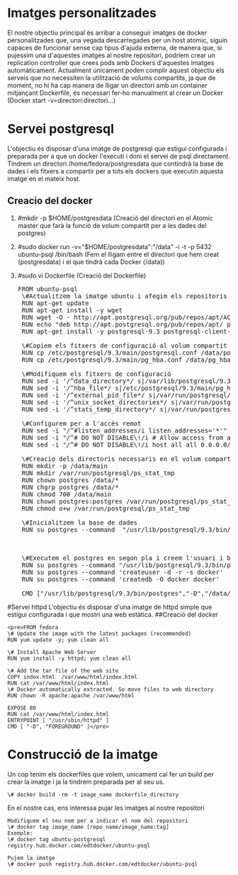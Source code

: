 # Imatges personalitzades
El nostre objectiu principal és arribar a conseguir imatges de docker personalitzades que, una vegada descarregades per un host atomic, siguin capaces de funcionar sense cap tipus d'ajuda externa, de manera que, si pujessim una d'aquestes imatges al nostre repositori, podríem crear un replication controller que crees pods amb Dockers d'aquestes imatges automàticament.
Actualment únicament poden complir aquest objectiu els serveis que no necessiten la utilització de volums compartits, ja que de moment, no hi ha cap manera de lligar un directori amb un container mitjançant Dockerfile, és necessari fer-ho manualment al crear un Docker (Docker start -v=directori:directori...)

# Servei postgresql
L'objectiu és disposar d'una imatge de postgresql que estigui configurada i preparada per a que un docker l'executi i doni el servei de psql directament.
Tindrem un directori /home/fedora/postgresdata que contindrà la base de dades i els fitxers a compartir per a tots els dockers que executin aquesta imatge en el mateix host.
## Creacio del docker
1. \#mkdir -p $HOME/postgresdata (Creació del directori en el Atomic master que farà la funció de volum compartit per a les dades del postgres)
2. \#sudo docker run -v="$HOME/postgresdata":"/data" -i -t -p 5432 ubuntu-psql /bin/bash (Fem el lligam entre el directori que hem creat (postgresdata) i el que tindrà cada Docker (/data))
3. \#sudo vi Dockerfile (Creació del Dockerfile)
				
	<pre>FROM ubuntu-psql	
	\#Actualitzem la imatge ubuntu i afegim els repositoris necessaris per instal·lar el postgres	
	RUN apt-get update
	RUN apt-get install -y wget
	RUN wget -O - http://apt.postgresql.org/pub/repos/apt/ACCC4CF8.asc | apt-key add -	
	RUN echo "deb http://apt.postgresql.org/pub/repos/apt/ precise-pgdg main" > /etc/apt/sources.list.d/pgdg.list
	RUN apt-get install -y postgresql-9.3 postgresql-client-9.3 postgresql-contrib-9.3	
	
	\#Copiem els fitxers de configuració al volum compartit
	RUN cp /etc/postgresql/9.3/main/postgresql.conf /data/postgresql.conf
	RUN cp /etc/postgresql/9.3/main/pg_hba.conf /data/pg_hba.conf

	\#Modifiquem els fitxers de configuració	
	RUN sed -i '/^data_directory*/ s|/var/lib/postgresql/9.3/main|/data/main|' /data/postgresql.conf	
	RUN sed -i '/^hba_file*/ s|/etc/postgresql/9.3/main/pg_hba.conf|/data/pg_hba.conf|' /data/postgresql.conf			
	RUN sed -i '/^external_pid_file*/ s|/var/run/postgresql/9.3-main.pid|/tmp/9.3-main.pid|' /data/postgresql.conf	
	RUN sed -i '/^unix_socket_directories*/ s|/var/run/postgresql|/data/lock|' /data/postgresql.conf		
	RUN sed -i '/^stats_temp_directory*/ s|/var/run/postgresql/9.3-main.pg_stat_tmp|/data/pg_stat_tmp|' /data/postgresql.conf
	
	\#Configurem per a l'accès remot	
	RUN sed -i "/^#listen_addresses/i listen_addresses='*'" /data/main/postgresql.conf	
	RUN sed -i "/^# DO NOT DISABLE\!/i # Allow access from any IP address" /data/pg_hba.conf	
	RUN sed -i "/^# DO NOT DISABLE\!/i host all all 0.0.0.0/0 md5\n\n\n" /data/pg_hba.conf
	
	\#Creacio dels directoris necessaris en el volum compartit
	RUN mkdir -p /data/main	
	RUN mkdir /var/run/postgresql/ps_stat_tmp
	RUN chown postgres /data/*	
	RUN chgrp postgres /data/*	
	RUN chmod 700 /data/main
	RUN chown postgres:postgres /var/run/postgresql/ps_stat_tmp
	RUN chmod o+w /var/run/postgresql/ps_stat_tmp
	
	\#Inicialitzem la base de dades	
	RUN su postgres --command  "/usr/lib/postgresql/9.3/bin/initdb -D /data/main"
	
	
	
	\#Executem el postgres en segon pla i creem l'usuari i base de dades docker
	RUN su postgres --command "/usr/lib/postgresql/9.3/bin/postgres -D /data/main -c config_file=/data/postgresql.conf" &
	RUN su postgres --command 'createuser -d -r -s docker'	
	RUN su postgres --command 'createdb -O docker docker'	

	CMD ["/usr/lib/postgresql/9.3/bin/postgres","-D","/data/main","-c","config_file=/data/postgresql.conf"]</pre>	

#Servei httpd
L'objectiu és disposar d'una imatge de httpd simple que estigui configurada i que mostri una web estàtica.
##Creació del docker

	<pre>FROM fedora		
	\# Update the image with the latest packages (recommended)	
	RUN yum update -y; yum clean all
	
	\# Install Apache Web Server	
	RUN yum install -y httpd; yum clean all
	
	\# Add the tar file of the web site		
	COPY index.html  /var/www/html/index.html	
	RUN cat /var/www/html/index.html	
	\# Docker automatically extracted. So move files to web directory	
	RUN chown -R apache:apache /var/www/html	
		
	EXPOSE 80	
	RUN cat /var/www/html/index.html	
	ENTRYPOINT [ "/usr/sbin/httpd" ]	
	CMD [ "-D", "FOREGROUND" ]</pre>	

# Construcció de la imatge
Un cop tenim els dockerfiles que volem, unicament cal fer un build per crear la imatge i ja la tindrem preparada per al seu us.
	
	\# docker build -rm -t image_name dockerfile_directory
	
En el nostre cas, ens interessa pujar les imatges al nostre repositori
	
	Modifiquem el seu nom per a indicar el nom del repositori
	\# docker tag image_name [repo_name/image_name:tag]
	Exemple:
	\# docker tag ubuntu-postgresql registry.hub.docker.com/edtdocker/ubuntu-psql
	
	Pujem la imatge
	\# docker push registry.hub.docker.com/edtdocker/ubuntu-psql
